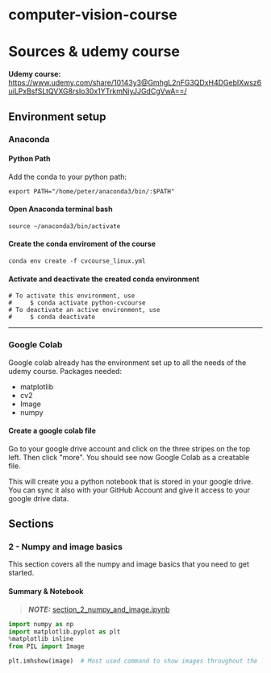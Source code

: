 # computer-vision-course
# Sources & udemy course
<b>Udemy course:</b> https://www.udemy.com/share/10143y3@GmhgL2nFG3QDxH4DGeblXwsz6uiLPxBsfSLtQVXG8rsIo30x1YTrkmNiyJJGdCgVwA==/


## Environment setup
### Anaconda
#### Python Path
Add the conda to your python path:
```
export PATH="/home/peter/anaconda3/bin/:$PATH"
```

#### Open Anaconda terminal bash
```
source ~/anaconda3/bin/activate
```

#### Create the conda enviroment of the course
```
conda env create -f cvcourse_linux.yml
```

#### Activate and deactivate the created conda environment
```
# To activate this environment, use                                             
#     $ conda activate python-cvcourse                                          
# To deactivate an active environment, use                                                   
#     $ conda deactivate   
```
---
### Google Colab
Google colab already has the environment set up to all the needs of the udemy course.
Packages needed:
* matplotlib
* cv2
* Image
* numpy
#### Create a google colab file
Go to your google drive account and click on the three stripes on the top left. Then click "more". You should see now Google Colab as a creatable file.

This will create you a python notebook that is stored in your google drive. You can sync it also with your GitHub Account and give it access to your google drive data.

## Sections
### 2 - Numpy and image basics
This section covers all the numpy and image basics that you need to get started. 
#### Summary & Notebook
> **_NOTE:_** [section_2_numpy_and_image.ipynb](https://github.com/pkhurt/computer-vision-course/blob/main/section_2_numpy_and_image.ipynb)

```python
import numpy as np
import matplotlib.pyplot as plt
%matplotlib inline
from PIL import Image

plt.imhshow(image)  # Most used command to show images throughout the lectures
```
